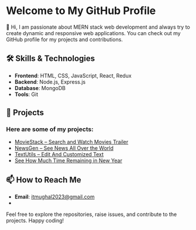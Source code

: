 # Welcome to My GitHub Profile

👋 Hi, I am passionate about MERN stack web development and always try to create dynamic and responsive web applications. You can check out my GitHub profile for my projects and contributions.

## 🛠️ Skills & Technologies

- **Frontend**: HTML, CSS, JavaScript, React, Redux
- **Backend**: Node.js, Express.js
- **Database**: MongoDB
- **Tools**: Git

## 📂 Projects

### Here are some of my projects:

- [MovieStack – Search and Watch Movies Trailer](https://movie-stack-tau.vercel.app/)
- [NewsGen – See News All Over the World](https://hamidwebs.github.io/NewsGen/)
- [TextUtils – Edit And Customized Text](https://hamidwebs.github.io/TextUtils/)
- [See How Much Time Remaining in New Year](https://hamidwebs.github.io/Time-Remaining-in-New-Year/)

## 📫 How to Reach Me

- **Email**: [itmughal2023@gmail.com](mailto:itmughal2023@gmail.com)
-
Feel free to explore the repositories, raise issues, and contribute to the projects. Happy coding!
